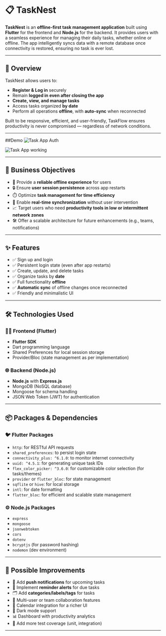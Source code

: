 # 📋 TaskNest

**TaskNest** is an **offline-first task management application** built using **Flutter** for the frontend and **Node.js** for the backend. It provides users with a seamless experience for managing their daily tasks, whether online or offline. The app intelligently syncs data with a remote database once connectivity is restored, ensuring no task is ever lost.

---

## 🚀 Overview

TaskNest allows users to:

- **Register & Log in** securely  
- Remain **logged in even after closing the app**  
- **Create, view, and manage tasks**  
- Access tasks organized **by date**  
- Perform all operations **offline**, with **auto-sync** when reconnected  

Built to be responsive, efficient, and user-friendly, TaskFlow ensures productivity is never compromised — regardless of network conditions.

---
##Demo
![Task App Auth](https://github.com/user-attachments/assets/92e28392-b18d-4c80-a17e-1ece728c3bf1)

![Task App working](https://github.com/user-attachments/assets/9f6358a9-eba4-41ae-9aff-6bb38f0e123a)


---
## 🎯 Business Objectives

- 📶 Provide a **reliable offline experience** for users  
- 🔒 Ensure **user session persistence** across app restarts  
- ⏱️ Optimize **task management for time efficiency**  
- 🔁 Enable **real-time synchronization** without user intervention  
- 📈 Target users who need **productivity tools in low or intermittent network zones**  
- 🛠️ Offer a scalable architecture for future enhancements (e.g., teams, notifications)  

---

## ✨ Features

- ✅ Sign up and login  
- ✅ Persistent login state (even after app restarts)  
- ✅ Create, update, and delete tasks  
- ✅ Organize tasks by **date**  
- ✅ Full functionality **offline**  
- ✅ **Automatic sync** of offline changes once reconnected  
- ✅ Friendly and minimalistic UI  

---

## 🛠 Technologies Used

### 👨‍💻 Frontend (Flutter)
- **Flutter SDK**
- Dart programming language
- Shared Preferences for local session storage
- Provider/Bloc (state management as per implementation)

### 🌐 Backend (Node.js)
- **Node.js** with **Express.js**
- MongoDB (NoSQL database)
- Mongoose for schema handling
- JSON Web Token (JWT) for authentication

---

## 📦 Packages & Dependencies

### 🐦 Flutter Packages
- `http`: for RESTful API requests  
- `shared_preferences`: to persist login state  
- `connectivity_plus: ^6.1.0`: to monitor internet connectivity  
- `uuid: ^4.5.1`: for generating unique task IDs  
- `flex_color_picker: ^3.6.0`: for customizable color selection (for tasks/themes)  
- `provider` or `flutter_bloc`: for state management  
- `sqflite` or `hive`: for local storage  
- `intl`: for date formatting  
- `flutter_bloc`: for efficient and scalable state management  

### ⚙️ Node.js Packages
- `express`  
- `mongoose`  
- `jsonwebtoken`  
- `cors`  
- `dotenv`  
- `bcryptjs` (for password hashing)  
- `nodemon` (dev environment)  

---

## 🔧 Possible Improvements

- 📱 Add **push notifications** for upcoming tasks  
- 🔔 Implement **reminder alerts** for due tasks  
- 🗂️ Add **categories/labels/tags** for tasks  
- 👥 Multi-user or team collaboration features  
- 📆 Calendar integration for a richer UI  
- 🌙 Dark mode support  
- 📊 Dashboard with productivity analytics  
- 🧪 Add more test coverage (unit, integration)  

---
